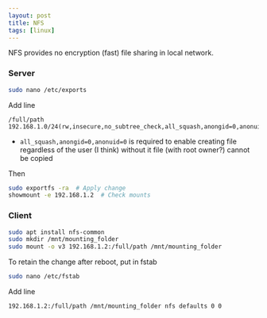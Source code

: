 ```yaml
---
layout: post
title: NFS
tags: [linux]
---
```


NFS provides no encryption (fast) file sharing in local network.

### Server

```bash
sudo nano /etc/exports
```

Add line

```
/full/path 192.168.1.0/24(rw,insecure,no_subtree_check,all_squash,anongid=0,anonuid=0)
```

- `all_squash,anongid=0,anonuid=0` is required to enable creating file regardless of the user (I think) without it file (with root owner?) cannot be copied

Then

```bash
sudo exportfs -ra  # Apply change
showmount -e 192.168.1.2  # Check mounts
```

### Client

```bash
sudo apt install nfs-common
sudo mkdir /mnt/mounting_folder
sudo mount -o v3 192.168.1.2:/full/path /mnt/mounting_folder
```

To retain the change after reboot, put in fstab

```bash
sudo nano /etc/fstab
```

Add line

```
192.168.1.2:/full/path /mnt/mounting_folder nfs defaults 0 0
```
